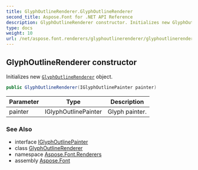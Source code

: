 ```yaml
---
title: GlyphOutlineRenderer.GlyphOutlineRenderer
second_title: Aspose.Font for .NET API Reference
description: GlyphOutlineRenderer constructor. Initializes new GlyphOutlineRenderer object
type: docs
weight: 10
url: /net/aspose.font.renderers/glyphoutlinerenderer/glyphoutlinerenderer/
---
```

## GlyphOutlineRenderer constructor

Initializes new [`GlyphOutlineRenderer`](../) object.

```csharp
public GlyphOutlineRenderer(IGlyphOutlinePainter painter)
```

| Parameter | Type | Description |
| --- | --- | --- |
| painter | IGlyphOutlinePainter | Glyph painter. |

### See Also

* interface [IGlyphOutlinePainter](../../../aspose.font.rendering/iglyphoutlinepainter/)
* class [GlyphOutlineRenderer](../)
* namespace [Aspose.Font.Renderers](../../glyphoutlinerenderer/)
* assembly [Aspose.Font](../../../)


